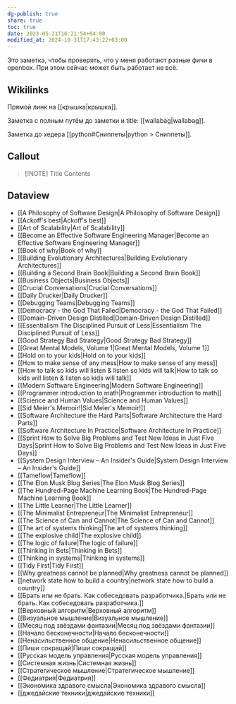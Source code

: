 ```yaml
---
dg-publish: true
share: true
toc: true
date: 2023-05-21T16:21:54+04:00
modified_at: 2024-10-31T17:43:22+03:00
---
```


Это заметка, чтобы проверять, что у меня работают разные фичи в openbox. При этом сейчас может быть работает не всё.

## Wikilinks

Прямой линк на [[крышка|крышка]].

Заметка с полным путём до заметки и title: [[wallabag|wallabag]].

Заметка до хедера [[python#Сниппеты|python > Сниппеты]].

## Callout


> [!NOTE] Title
> Contents


## Dataview

- [[A Philosophy of Software Design|A Philosophy of Software Design]]
- [[Ackoff's best|Ackoff's best]]
- [[Art of Scalability|Art of Scalability]]
- [[Become an Effective Software Engineering Manager|Become an Effective Software Engineering Manager]]
- [[Book of why|Book of why]]
- [[Building Evolutionary Architectures|Building Evolutionary Architectures]]
- [[Building a Second Brain Book|Building a Second Brain Book]]
- [[Business Objects|Business Objects]]
- [[Crucial Conversations|Crucial Conversations]]
- [[Daily Drucker|Daily Drucker]]
- [[Debugging Teams|Debugging Teams]]
- [[Democracy - the God That Failed|Democracy - the God That Failed]]
- [[Domain-Driven Design Distilled|Domain-Driven Design Distilled]]
- [[Essentialism The Disciplined Pursuit of Less|Essentialism The Disciplined Pursuit of Less]]
- [[Good Strategy Bad Strategy|Good Strategy Bad Strategy]]
- [[Great Mental Models, Volume 1|Great Mental Models, Volume 1]]
- [[Hold on to your kids|Hold on to your kids]]
- [[How to make sense of any mess|How to make sense of any mess]]
- [[How to talk so kids will listen & listen so kids will talk|How to talk so kids will listen & listen so kids will talk]]
- [[Modern Software Engineering|Modern Software Engineering]]
- [[Programmer introduction to math|Programmer introduction to math]]
- [[Science and Human Values|Science and Human Values]]
- [[Sid Meier's Memoir!|Sid Meier's Memoir!]]
- [[Software Architecture  the Hard Parts|Software Architecture  the Hard Parts]]
- [[Software Architecture In Practice|Software Architecture In Practice]]
- [[Sprint How to Solve Big Problems and Test New Ideas in Just Five Days|Sprint How to Solve Big Problems and Test New Ideas in Just Five Days]]
- [[System Design Interview – An Insider's Guide|System Design Interview – An Insider's Guide]]
- [[Tameflow|Tameflow]]
- [[The Elon Musk Blog Series|The Elon Musk Blog Series]]
- [[The Hundred-Page Machine Learning Book|The Hundred-Page Machine Learning Book]]
- [[The Little Learner|The Little Learner]]
- [[The Minimalist Entrepreneur|The Minimalist Entrepreneur]]
- [[The Science of Can and Cannot|The Science of Can and Cannot]]
- [[The art of systems thinking|The art of systems thinking]]
- [[The explosive child|The explosive child]]
- [[The logic of failure|The logic of failure]]
- [[Thinking in Bets|Thinking in Bets]]
- [[Thinking in systems|Thinking in systems]]
- [[Tidy First|Tidy First]]
- [[Why greatness cannot be planned|Why greatness cannot be planned]]
- [[network state how to build a country|network state how to build a country]]
- [[Брать или не брать. Как собеседовать разработчика.|Брать или не брать. Как собеседовать разработчика.]]
- [[Верховный алгоритм|Верховный алгоритм]]
- [[Визуальное мышление|Визуальное мышление]]
- [[Месяц под звёздами фантазии|Месяц под звёздами фантазии]]
- [[Начало бесконечности|Начало бесконечности]]
- [[Ненасильственное общение|Ненасильственное общение]]
- [[Пиши сокращай|Пиши сокращай]]
- [[Русская модель управления|Русская модель управления]]
- [[Системная жизнь|Системная жизнь]]
- [[Стратегическое мышление|Стратегическое мышление]]
- [[Федиатрия|Федиатрия]]
- [[Экономика здравого смысла|Экономика здравого смысла]]
- [[джедайские техники|джедайские техники]]

